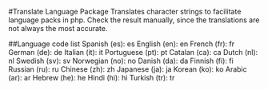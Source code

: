 #Translate Language Package
Translates character strings to facilitate language packs in php. Check the result manually, since the translations are not always the most accurate.

##Language code list
Spanish (es): es English (en): en French (fr): fr German (de): de Italian (it): it Portuguese (pt): pt Catalan (ca): ca Dutch (nl): nl Swedish (sv): sv Norwegian (no): no Danish (da): da Finnish (fi): fi Russian (ru): ru Chinese (zh): zh Japanese (ja): ja Korean (ko): ko Arabic (ar): ar Hebrew (he): he Hindi (hi): hi Turkish (tr): tr